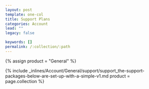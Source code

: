 ```yaml
---
layout: post
template: one-col
title: Support Plans
categories: Account
lead: ""
legacy: false

keywords: []
permalink: /:collection/:path
---
```



{% assign product = "General" %}

{% include _inlines/Account/General/support/support_the-support-packages-below-are-set-up-with-a-simple-v1.md  product = page.collection %}
